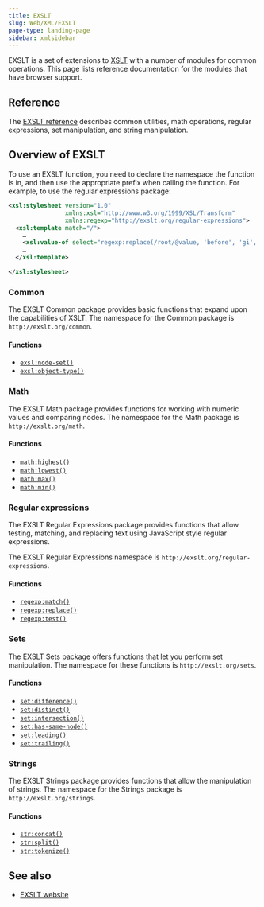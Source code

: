 ```yaml
---
title: EXSLT
slug: Web/XML/EXSLT
page-type: landing-page
sidebar: xmlsidebar
---
```


EXSLT is a set of extensions to [XSLT](/en-US/docs/Web/XML/XSLT) with a number of modules for common operations.
This page lists reference documentation for the modules that have browser support.

## Reference

The [EXSLT reference](/en-US/docs/Web/XML/EXSLT/Reference) describes common utilities, math operations, regular expressions, set manipulation, and string manipulation.

## Overview of EXSLT

To use an EXSLT function, you need to declare the namespace the function is in, and then use the appropriate prefix when calling the function. For example, to use the regular expressions package:

```xml
<xsl:stylesheet version="1.0"
                xmlns:xsl="http://www.w3.org/1999/XSL/Transform"
                xmlns:regexp="http://exslt.org/regular-expressions">
  <xsl:template match="/">
    …
    <xsl:value-of select="regexp:replace(/root/@value, 'before', 'gi', 'AFTER')"/>
    …
  </xsl:template>

</xsl:stylesheet>
```

### Common

The EXSLT Common package provides basic functions that expand upon the capabilities of XSLT. The namespace for the Common package is `http://exslt.org/common`.

#### Functions

- [`exsl:node-set()`](/en-US/docs/Web/XML/EXSLT/Reference/exsl/node-set)
- [`exsl:object-type()`](/en-US/docs/Web/XML/EXSLT/Reference/exsl/object-type)

### Math

The EXSLT Math package provides functions for working with numeric values and comparing nodes. The namespace for the Math package is `http://exslt.org/math`.

#### Functions

- [`math:highest()`](/en-US/docs/Web/XML/EXSLT/Reference/math/highest)
- [`math:lowest()`](/en-US/docs/Web/XML/EXSLT/Reference/math/lowest)
- [`math:max()`](/en-US/docs/Web/XML/EXSLT/Reference/math/max)
- [`math:min()`](/en-US/docs/Web/XML/EXSLT/Reference/math/min)

### Regular expressions

The EXSLT Regular Expressions package provides functions that allow testing, matching, and replacing text using JavaScript style regular expressions.

The EXSLT Regular Expressions namespace is `http://exslt.org/regular-expressions`.

#### Functions

- [`regexp:match()`](/en-US/docs/Web/XML/EXSLT/Reference/regexp/match)
- [`regexp:replace()`](/en-US/docs/Web/XML/EXSLT/Reference/regexp/replace)
- [`regexp:test()`](/en-US/docs/Web/XML/EXSLT/Reference/regexp/test)

### Sets

The EXSLT Sets package offers functions that let you perform set manipulation. The namespace for these functions is `http://exslt.org/sets`.

#### Functions

- [`set:difference()`](/en-US/docs/Web/XML/EXSLT/Reference/set/difference)
- [`set:distinct()`](/en-US/docs/Web/XML/EXSLT/Reference/set/distinct)
- [`set:intersection()`](/en-US/docs/Web/XML/EXSLT/Reference/set/intersection)
- [`set:has-same-node()`](/en-US/docs/Web/XML/EXSLT/Reference/set/has-same-node)
- [`set:leading()`](/en-US/docs/Web/XML/EXSLT/Reference/set/leading)
- [`set:trailing()`](/en-US/docs/Web/XML/EXSLT/Reference/set/trailing)

### Strings

The EXSLT Strings package provides functions that allow the manipulation of strings. The namespace for the Strings package is `http://exslt.org/strings`.

#### Functions

- [`str:concat()`](/en-US/docs/Web/XML/EXSLT/Reference/str/concat)
- [`str:split()`](/en-US/docs/Web/XML/EXSLT/Reference/str/split)
- [`str:tokenize()`](/en-US/docs/Web/XML/EXSLT/Reference/str/tokenize)

## See also

- [EXSLT website](https://exslt.github.io/)
